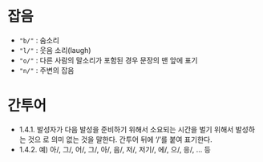 # 잡음
- `"b/"` : 숨소리
- `"l/"` : 웃음 소리(laugh)
- `"o/"` : 다른 사람의 말소리가 포함된 경우 문장의 맨 앞에 표기
- `"n/"` : 주변의 잡음

# 간투어
- 1.4.1. 발성자가 다음 발성을 준비하기 위해서 소요되는 시간을 벌기 위해서 발성하는 것으
로 의미 없는 것을 말한다. 간투어 뒤에 ‘/’를 붙여 표기한다.
- 1.4.2. 예) 아/, 그/, 어/, 그/, 아/, 음/, 저/, 저기/, 에/, 으/, 응/, … 등